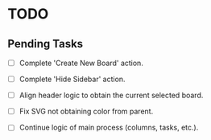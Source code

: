 # TODO

## Pending Tasks

- [ ] Complete 'Create New Board' action.
- [ ] Complete 'Hide Sidebar' action.
- [ ] Align header logic to obtain the current selected board.
- [ ] Fix SVG not obtaining color from parent.

- [ ] Continue logic of main process (columns, tasks, etc.).